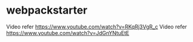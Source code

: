 # webpackstarter
Video refer https://www.youtube.com/watch?v=RKqRj3VgR_c
Video refer https://www.youtube.com/watch?v=JdGnYNtuEtE
